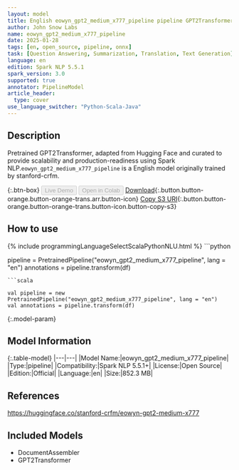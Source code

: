 ```yaml
---
layout: model
title: English eowyn_gpt2_medium_x777_pipeline pipeline GPT2Transformer from stanford-crfm
author: John Snow Labs
name: eowyn_gpt2_medium_x777_pipeline
date: 2025-01-28
tags: [en, open_source, pipeline, onnx]
task: [Question Answering, Summarization, Translation, Text Generation]
language: en
edition: Spark NLP 5.5.1
spark_version: 3.0
supported: true
annotator: PipelineModel
article_header:
  type: cover
use_language_switcher: "Python-Scala-Java"
---
```


## Description

Pretrained GPT2Transformer, adapted from Hugging Face and curated to provide scalability and production-readiness using Spark NLP.`eowyn_gpt2_medium_x777_pipeline` is a English model originally trained by stanford-crfm.

{:.btn-box}
<button class="button button-orange" disabled>Live Demo</button>
<button class="button button-orange" disabled>Open in Colab</button>
[Download](https://s3.amazonaws.com/auxdata.johnsnowlabs.com/public/models/eowyn_gpt2_medium_x777_pipeline_en_5.5.1_3.0_1738043424504.zip){:.button.button-orange.button-orange-trans.arr.button-icon}
[Copy S3 URI](s3://auxdata.johnsnowlabs.com/public/models/eowyn_gpt2_medium_x777_pipeline_en_5.5.1_3.0_1738043424504.zip){:.button.button-orange.button-orange-trans.button-icon.button-copy-s3}

## How to use



<div class="tabs-box" markdown="1">
{% include programmingLanguageSelectScalaPythonNLU.html %}
```python

pipeline = PretrainedPipeline("eowyn_gpt2_medium_x777_pipeline", lang = "en")
annotations =  pipeline.transform(df)   

```
```scala

val pipeline = new PretrainedPipeline("eowyn_gpt2_medium_x777_pipeline", lang = "en")
val annotations = pipeline.transform(df)

```
</div>

{:.model-param}
## Model Information

{:.table-model}
|---|---|
|Model Name:|eowyn_gpt2_medium_x777_pipeline|
|Type:|pipeline|
|Compatibility:|Spark NLP 5.5.1+|
|License:|Open Source|
|Edition:|Official|
|Language:|en|
|Size:|852.3 MB|

## References

https://huggingface.co/stanford-crfm/eowyn-gpt2-medium-x777

## Included Models

- DocumentAssembler
- GPT2Transformer